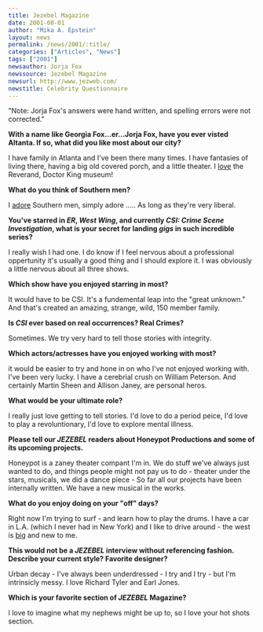 ```yaml
---
title: Jezebel Magazine
date: 2001-08-01
author: "Mika A. Epstein"
layout: news
permalink: /news/2001/:title/
categories: ["Articles", "News"]
tags: ["2001"]
newsauthor: Jorja Fox
newssource: Jezebel Magazine
newsurl: http://www.jezweb.com/
newstitle: Celebrity Questionnaire
---
```

"Note: Jorja Fox's answers were hand written, and spelling errors were not corrected."

**With a name like Georgia Fox...er...Jorja Fox, have you ever visted Altanta. If so, what did you like most about our city?**

I have family in Atlanta and I've been there many times. I have fantasies of living there, having a big old covered porch, and a little theater. I <U>love</u> the Reverand, Doctor King museum!

**What do you think of Southern men?**

I <U>adore</U> Southern men, simply adore ..... As long as they're very liberal.

**You've starred in *ER*, *West Wing*, and currently *CSI: Crime Scene Investigation*, what is your secret for landing *gigs* in such incredible series?**


I really wish I had one. I do know if I feel nervous about a professional oppertunity it's usually a good thing and I should explore it. I was obviously a little nervous about all three shows.

**Which show have you enjoyed starring in most?**

It would have to be CSI. It's a fundemental leap into the "great unknown." And that's created an amazing, strange, wild, 150 member family.

**Is *CSI* ever based on real occurrences? Real Crimes?**


Sometimes. We try very hard to tell those stories with integrity.

**Which actors/actresses have you enjoyed working with most?**

it would be easier to try and hone in on who I've not enjoyed working with. I've been very lucky. I have a cerebrial crush on William Peterson. And certainly Martin Sheen and Allison Janey, are personal heros.

**What would be your ultimate role?**

I really just love getting to tell stories. I'd love to do a period peice, I'd love to play a revoluntionary, I'd love to explore mental illness.

**Please tell our *JEZEBEL* readers about Honeypot Productions and some of its upcoming projects.**


Honeypot is a zaney theater compant I'm in. We do stuff we've always just wanted to do, and things people might not pay us to do - theater under the stars, musicals, we did a dance piece - So far all our projects have been internally written. We have a new musical in the works.

**What do you enjoy doing on your "off" days?**

Right now I'm trying to surf - and learn how to play the drums. I have a car in L.A. (which I never had in New York) and I like to drive around - the west is <U>big</U> and new to me.

**This would not be a *JEZEBEL* interview without referencing fashion. Describe your current style? Favorite designer?**


Urban decay - I've always been underdressed - I try and I try - but I'm intrinsicly messy. I love Richard Tyler and Earl Jones.

**Which is your favorite section of *JEZEBEL* Magazine?**


I love to imagine what my nephews might be up to, so I love your hot shots section.
